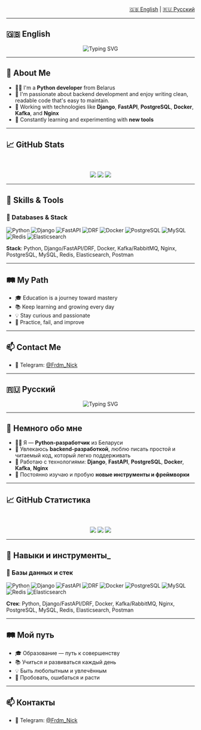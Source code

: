 <!-- Profile README for GitHub -->
<!-- Author: Nick8927 -->

<p align="right">
  <a href="#english">🇬🇧 English</a> | <a href="#русский">🇷🇺 Русский</a>
</p>

---

## 🇬🇧 English <a name="english"></a>

<p align="center">
  <img src="https://readme-typing-svg.herokuapp.com?font=Fira+Code&duration=2000&pause=500&color=F7F7F7&center=true&vCenter=true&width=435&lines=Gtime+mates+My+name+is+Nick" alt="Typing SVG" />
</p>

---

## 👤 About Me

- 👨‍💻 I'm a **Python developer** from Belarus  
- 🧠 I'm passionate about backend development and enjoy writing clean, readable code that's easy to maintain.
- 🚀 Working with technologies like **Django**, **FastAPI**, **PostgreSQL**, **Docker**, **Kafka**, and **Nginx**  
- 🌱 Constantly learning and experimenting with **new tools**  

---

## 📈 GitHub Stats

<p align="center">
  <br><br>
  <img src="https://github-profile-summary-cards.vercel.app/api/cards/profile-details?username=nick8927&theme=radical" />
  <img src="https://github-profile-summary-cards.vercel.app/api/cards/productive-time?username=nick8927&theme=radical" />
  <img src="https://github-profile-summary-cards.vercel.app/api/cards/stats?username=nick8927&theme=radical" />
</p>

---

## 🧠 Skills & Tools

### 💾 Databases & Stack

![Python](https://img.shields.io/badge/Python-3776AB?style=for-the-badge&logo=python&logoColor=white)
![Django](https://img.shields.io/badge/Django-092E20?style=for-the-badge&logo=django&logoColor=white)
![FastAPI](https://img.shields.io/badge/FastAPI-005571?style=for-the-badge&logo=fastapi&logoColor=white)
![DRF](https://img.shields.io/badge/DRF-ff1709?style=for-the-badge&logo=django&logoColor=white)
![Docker](https://img.shields.io/badge/Docker-2496ED?style=for-the-badge&logo=docker&logoColor=white)
![PostgreSQL](https://img.shields.io/badge/postgresql-%23316192.svg?style=for-the-badge&logo=postgresql&logoColor=white)
![MySQL](https://img.shields.io/badge/mysql-%2300f.svg?style=for-the-badge&logo=mysql&logoColor=white)
![Redis](https://img.shields.io/badge/redis-%23DD0031.svg?style=for-the-badge&logo=redis&logoColor=white)
![Elasticsearch](https://img.shields.io/badge/elasticsearch-005571?style=for-the-badge&logo=elasticsearch&logoColor=white)

**Stack**: Python, Django/FastAPI/DRF, Docker, Kafka/RabbitMQ, Nginx, PostgreSQL, MySQL, Redis, Elasticsearch, Postman

---

## 🛤️ My Path

- 🎓 Education is a journey toward mastery  
- 📚 Keep learning and growing every day  
- 💡 Stay curious and passionate  
- 🔧 Practice, fail, and improve  

---

## 📫 Contact Me

- 💬 Telegram: [@Frdm_Nick](https://t.me/frdm_nick)

---

## 🇷🇺 Русский <a name="русский"></a>

<p align="center">
  <img src="https://readme-typing-svg.herokuapp.com?font=Fira+Code&duration=2000&pause=500&color=F7F7F7&center=true&vCenter=true&width=435&lines=Привет+меня+зовут+Nick" alt="Typing SVG" />
</p>

---

## 👤 Немного обо мне

- 👨‍💻 Я — **Python-разработчик** из Беларуси  
- 🧠 Увлекаюсь **backend-разработкой**, люблю писать простой и читаемый код, который легко поддерживать
- 🚀 Работаю с технологиями: **Django**, **FastAPI**, **PostgreSQL**, **Docker**, **Kafka**, **Nginx**  
- 🌱 Постоянно изучаю и пробую **новые инструменты и фреймворки**  
 

---

## 📈 GitHub Статистика

<p align="center">
  <br><br>
  <img src="https://github-profile-summary-cards.vercel.app/api/cards/profile-details?username=nick8927&theme=tokyonight" />
  <img src="https://github-profile-summary-cards.vercel.app/api/cards/productive-time?username=nick8927&theme=tokyonight" />
  <img src="https://github-profile-summary-cards.vercel.app/api/cards/stats?username=nick8927&theme=tokyonight" />
</p>

---

## 🧠 Навыки и инструменты_

### 💾 Базы данных и стек

![Python](https://img.shields.io/badge/Python-3776AB?style=for-the-badge&logo=python&logoColor=white)
![Django](https://img.shields.io/badge/Django-092E20?style=for-the-badge&logo=django&logoColor=white)
![FastAPI](https://img.shields.io/badge/FastAPI-005571?style=for-the-badge&logo=fastapi&logoColor=white)
![DRF](https://img.shields.io/badge/DRF-ff1709?style=for-the-badge&logo=django&logoColor=white)
![Docker](https://img.shields.io/badge/Docker-2496ED?style=for-the-badge&logo=docker&logoColor=white)
![PostgreSQL](https://img.shields.io/badge/postgresql-%23316192.svg?style=for-the-badge&logo=postgresql&logoColor=white)
![MySQL](https://img.shields.io/badge/mysql-%2300f.svg?style=for-the-badge&logo=mysql&logoColor=white)
![Redis](https://img.shields.io/badge/redis-%23DD0031.svg?style=for-the-badge&logo=redis&logoColor=white)
![Elasticsearch](https://img.shields.io/badge/elasticsearch-005571?style=for-the-badge&logo=elasticsearch&logoColor=white)

**Стек**: Python, Django/FastAPI/DRF, Docker, Kafka/RabbitMQ, Nginx, PostgreSQL, MySQL, Redis, Elasticsearch, Postman

---


## 🛤️ Мой путь

- 🎓 Образование — путь к совершенству  
- 📚 Учиться и развиваться каждый день  
- 💡 Быть любопытным и увлечённым  
- 🔧 Пробовать, ошибаться и расти  

---

## 📫 Контакты

- 💬 Telegram: [@Frdm_Nick](https://t.me/frdm_nick)
